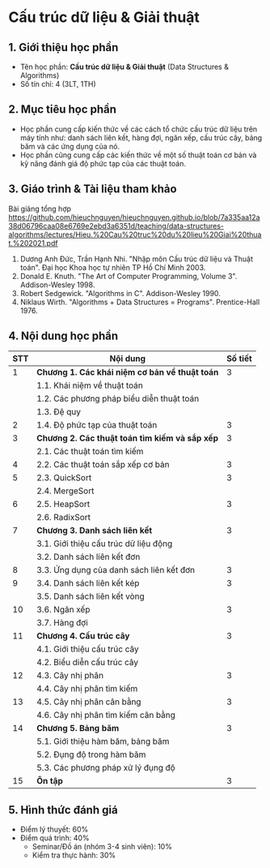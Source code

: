 # Cấu trúc dữ liệu & Giải thuật


## 1. Giới thiệu học phần

* Tên học phần: **Cấu trúc dữ liệu & Giải thuật** (Data Structures & Algorithms)
* Số tín chỉ: 4 (3LT, 1TH)

## 2. Mục tiêu học phần
* Học phần cung cấp kiến thức về các cách tổ chức cấu trúc dữ liệu trên máy tính như: danh sách liên kết, hàng đợi, ngăn xếp, cấu trúc cây, bảng băm và các ứng dụng của nó.
* Học phần cũng cung cấp các kiến thức về một số thuật toán cơ bản và kỹ năng đánh giá độ phức tạp của các thuật toán.

## 3. Giáo trình & Tài liệu tham khảo
Bài giảng tổng hợp 
https://github.com/hieuchnguyen/hieuchnguyen.github.io/blob/7a335aa12a38d06796caa08e6769e2ebd3a6351d/teaching/data-structures-algorithms/lectures/Hieu.%20Cau%20truc%20du%20lieu%20Giai%20thuat.%202021.pdf

1. Dương Anh Đức, Trần Hạnh Nhi. "Nhập môn Cấu trúc dữ liệu và Thuật toán". Đại học Khoa học tự nhiên TP Hồ Chí Minh 2003.
2. Donald E. Knuth. "The Art of Computer Programming, Volume 3". Addison-Wesley 1998.
3. Robert Sedgewick. "Algorithms in C". Addison-Wesley 1990.
4. Niklaus Wirth. "Algorithms + Data Structures = Programs". Prentice-Hall 1976.

## 4. Nội dung học phần

| STT | Nội dung | Số tiết |
| --- | ------------------ | --- |
| 1   | **Chương 1. Các khái niệm cơ bản về thuật toán** | 3 |
|     |  1.1. Khái niệm về thuật toán                |   |
|     |  1.2. Các phương pháp biểu diễn thuật toán   |   |
|     |  1.3. Đệ quy                                 |   |
| 2   |  1.4. Độ phức tạp của thuật toán             | 3 |
| 3   | **Chương 2. Các thuật toán tìm kiếm và sắp xếp** | 3 |
|     |  2.1. Các thuật toán tìm kiếm                |   |
| 4   |  2.2. Các thuật toán sắp xếp cơ bản          | 3 |
| 5   |  2.3. QuickSort                              | 3 |
|     |  2.4. MergeSort                              |   |
| 6   |  2.5. HeapSort                               | 3 |
|     |  2.6. RadixSort                              |   |
| 7   | **Chương 3. Danh sách liên kết**             | 3 |
|     | 3.1. Giới thiệu cấu trúc dữ liệu động        |   |
|     | 3.2. Danh sách liên kết đơn                  |   |
| 8   | 3.3. Ứng dụng của danh sách liên kết đơn     | 3 |
| 9   | 3.4. Danh sách liên kết kép                  | 3 |
|     | 3.5. Danh sách liên kết vòng                 |   |
| 10  | 3.6. Ngăn xếp                                | 3 |
|     | 3.7. Hàng đợi                                |   |
| 11  | **Chương 4. Cấu trúc cây**                   | 3 |
|     | 4.1. Giới thiệu cấu trúc cây                 |   |
|     | 4.2. Biểu diễn cấu trúc cây                  |   |
| 12  | 4.3. Cây nhị phân                            | 3 |
|     | 4.4. Cây nhị phân tìm kiếm                   |   |
| 13  | 4.5. Cây nhị phân cân bằng                   | 3 |
|     | 4.6. Cây nhị phân tìm kiếm cân bằng          |   |
| 14  | **Chương 5. Bảng băm**                       | 3 |
|     | 5.1. Giới thiệu hàm băm, bảng băm            |   |
|     | 5.2. Đụng độ trong hàm băm                   |   |
|     | 5.3. Các phương pháp xử lý đụng độ           |   |
| 15  | **Ôn tập**                                   | 3 |

## 5. Hình thức đánh giá

* Điểm lý thuyết: 60% 
* Điểm quá trình: 40%
  * Seminar/Đồ án (nhóm 3-4 sinh viên): 10%
  * Kiểm tra thực hành: 30%
